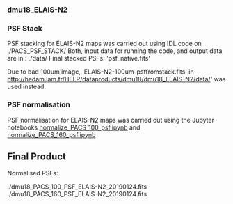 ### dmu18_ELAIS-N2

### PSF Stack

PSF stacking for ELAIS-N2 maps was carried out using IDL code on ./PACS_PSF_STACK/
Both, input data for running the code, and output data are in :
./data/
Final stacked PSFs: 'psf_native.fits'

Due to bad 100um image, 'ELAIS-N2-100um-psffromstack.fits' in 
http://hedam.lam.fr/HELP/dataproducts/dmu18/dmu18_ELAIS-N2/data/' was used instead. 

### PSF normalisation
PSF normalisation for ELAIS-N2 maps was carried out using the Jupyter notebooks 
[normalize_PACS_100_psf.ipynb](./normalize_PACS_100_psf.ipynb) and [normalize_PACS_160_psf.ipynb](./normalize_PACS_160_psf.ipynb)


## Final Product
Normalised PSFs:

./dmu18_PACS_100_PSF_ELAIS-N2_20190124.fits
./dmu18_PACS_160_PSF_ELAIS-N2_20190124.fits